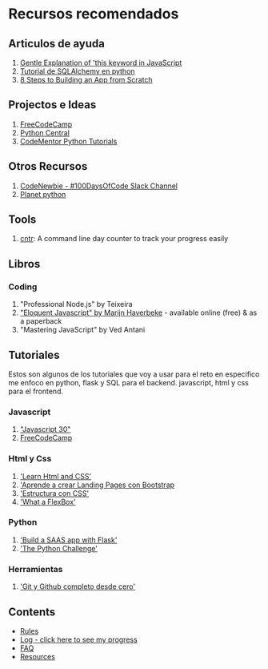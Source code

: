 # Recursos recomendados

## Articulos de ayuda
1. [Gentle Explanation of 'this keyword in JavaScript](http://rainsoft.io/gentle-explanation-of-this-in-javascript/)
2. [Tutorial de SQLAlchemy en python](http://pythoncentral.io/series/python-sqlalchemy-database-tutorial/)
3. [8 Steps to Building an App from Scratch](https://www.codementor.io/learn-programming/how-to-build-app-from-scratch-beginner-programmer)

## Projectos e Ideas
1. [FreeCodeCamp](https://www.freecodecamp.com)
2. [Python Central](http://pythoncentral.io/)
3. [CodeMentor Python Tutorials](https://www.codementor.io/python/tutorial)

## Otros Recursos
1. [CodeNewbie - #100DaysOfCode Slack Channel](https://codenewbie.typeform.com/to/uwsWlZ)
2. [Planet python](http://planetpython.org/)
## Tools
1. [cntr](https://github.com/nsgonultas/cntr): A command line day counter to track your progress easily

## Libros

### Coding
1. "Professional Node.js" by Teixeira
2. ["Eloquent Javascript" by Marijn Haverbeke](http://eloquentjavascript.net/) - available online (free) & as a paperback
3. "Mastering JavaScript" by Ved Antani


## Tutoriales
Estos son algunos de los tutoriales que voy a usar para el reto en especifico me enfoco en python, flask y SQL para el backend.
javascript, html y css para el frontend.
### Javascript
1. ["Javascript 30"](https://javascript30.com/account/magic/584b118c99ec21353f30c8fa) 
2. [FreeCodeCamp](https://www.freecodecamp.com)

### Html y Css
1. ['Learn Html and CSS'](http://learn.shayhowe.com/html-css/)
2. ['Aprende a crear Landing Pages con Bootstrap](https://www.udemy.com/crea-una-landing-page-que-enamore-sin-saber-programar/learn/v4/)
3. ['Estructura con CSS'](http://es.learnlayout.com/)
4. ['What a FlexBox'](http://flexbox.io/view/Vj7NZ6FiQvo)

### Python
1. ['Build a SAAS app with Flask'](https://www.udemy.com/course-dashboard-redirect/?course_id=856526)
2. ['The Python Challenge'](http://http://www.pythonchallenge.com/)

### Herramientas
1. ['Git y Github completo desde cero'](https://www.udemy.com/git-y-github-completo-desde-cero/learn/v4/)


## Contents
* [Rules](rules.md)
* [Log - click here to see my progress](log.md)
* [FAQ](FAQ.md)
* [Resources](resources.md)
